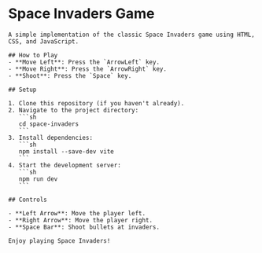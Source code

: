 # Space Invaders Game

    A simple implementation of the classic Space Invaders game using HTML, CSS, and JavaScript.

    ## How to Play
    - **Move Left**: Press the `ArrowLeft` key.
    - **Move Right**: Press the `ArrowRight` key.
    - **Shoot**: Press the `Space` key.

    ## Setup

    1. Clone this repository (if you haven't already).
    2. Navigate to the project directory:
       ```sh
       cd space-invaders
       ```
    3. Install dependencies:
       ```sh
       npm install --save-dev vite
       ```
    4. Start the development server:
       ```sh
       npm run dev
       ```

    ## Controls

    - **Left Arrow**: Move the player left.
    - **Right Arrow**: Move the player right.
    - **Space Bar**: Shoot bullets at invaders.

    Enjoy playing Space Invaders!
